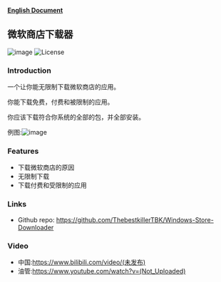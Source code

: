 **[English Document](../README.MD)**


## 微软商店下载器
![image](https://img.shields.io/packagist/stars/ThebestkillerTBK/Windows-Store-Downloader)
![License](https://img.shields.io/badge/License-LGPL-green.svg)
### Introduction
一个让你能无限制下载微软商店的应用。

你能下载免费，付费和被限制的应用。

你应该下载符合你系统的全部的包，并全部安装。

例图:![image](example.gif)

### Features
* 下载微软商店的原因
* 无限制下载
* 下载付费和受限制的应用

### Links
* Github repo: https://github.com/ThebestkillerTBK/Windows-Store-Downloader

### Video
* 中国:https://www.bilibili.com/video/(未发布)
* 油管:https://www.youtube.com/watch?v=(Not_Uploaded)
